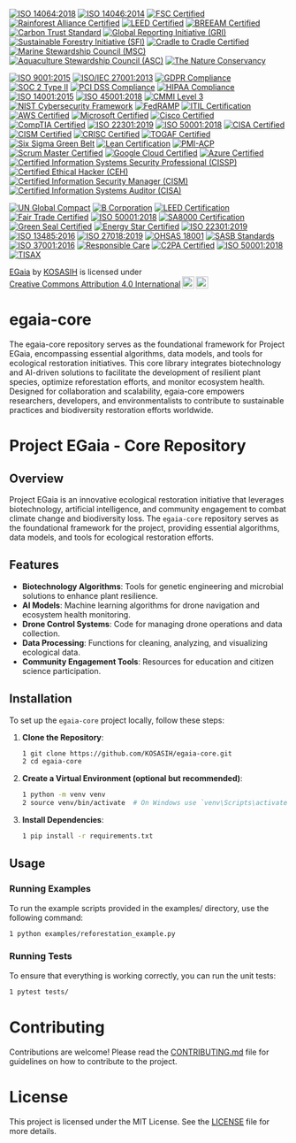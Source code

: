[![ISO 14064:2018](https://img.shields.io/badge/ISO%2014064:2018-Certified-brightgreen)](https://www.iso.org/iso-14064-greenhouse-gas-quantification.html)
[![ISO 14046:2014](https://img.shields.io/badge/ISO%2014046:2014-Certified-brightgreen)](https://www.iso.org/iso-14046-water-footprint.html)
[![FSC Certified](https://img.shields.io/badge/FSC%20Certified-Certified-brightgreen)](https://www.fsc.org/en)
[![Rainforest Alliance Certified](https://img.shields.io/badge/Rainforest%20Alliance%20Certified-Certified-brightgreen)](https://www.rainforest-alliance.org/)
[![LEED Certified](https://img.shields.io/badge/LEED%20Certified-Green%20Building-brightgreen)](https://www.usgbc.org/leed)
[![BREEAM Certified](https://img.shields.io/badge/BREEAM-Certified-brightgreen)](https://www.breeam.com/)
[![Carbon Trust Standard](https://img.shields.io/badge/Carbon%20Trust%20Standard-Certified-brightgreen)](https://www.carbontrust.com/)
[![Global Reporting Initiative (GRI)](https://img.shields.io/badge/GRI-Standards%20Compliant-brightgreen)](https://www.globalreporting.org/)
[![Sustainable Forestry Initiative (SFI)](https://img.shields.io/badge/SFI-Certified-brightgreen)](https://www.sfiprogram.org/)
[![Cradle to Cradle Certified](https://img.shields.io/badge/Cradle%20to%20Cradle%20Certified-Certified-brightgreen)](https://www.c2ccertified.org/)
[![Marine Stewardship Council (MSC)](https://img.shields.io/badge/MSC-Certified-brightgreen)](https://www.msc.org/)
[![Aquaculture Stewardship Council (ASC)](https://img.shields.io/badge/ASC-Certified-brightgreen)](https://www.asc-aqua.org/)
[![The Nature Conservancy](https://img.shields.io/badge/The%20Nature%20Conservancy-Member-brightgreen)](https://www.nature.org/en-us/)

[![ISO 9001:2015](https://img.shields.io/badge/ISO%209001:2015-Certified-brightgreen)](https://www.iso.org/iso-9001-quality-management.html)
[![ISO/IEC 27001:2013](https://img.shields.io/badge/ISO/IEC%2027001:2013-Certified-brightgreen)](https://www.iso.org/isoiec-27001-information-security.html)
[![GDPR Compliance](https://img.shields.io/badge/GDPR-Compliance-brightgreen)](https://gdpr.eu/)
[![SOC 2 Type II](https://img.shields.io/badge/SOC%202%20Type%20II-Certified-brightgreen)](https://www.aicpa.org/interestareas/frc/assuranceadvisoryservices/soc-2.html)
[![PCI DSS Compliance](https://img.shields.io/badge/PCI%20DSS-Compliance-brightgreen)](https://www.pcisecuritystandards.org/pci_security/)
[![HIPAA Compliance](https://img.shields.io/badge/HIPAA-Compliance-brightgreen)](https://www.hhs.gov/hipaa/index.html)
[![ISO 14001:2015](https://img.shields.io/badge/ISO%2014001:2015-Certified-brightgreen)](https://www.iso.org/iso-14001-environmental-management.html)
[![ISO 45001:2018](https://img.shields.io/badge/ISO%2045001:2018-Certified-brightgreen)](https://www.iso.org/iso-45001-occupational-health-and-safety.html)
[![CMMI Level 3](https://img.shields.io/badge/CMMI%20Level%203-Certified-brightgreen)](https://cmmiinstitute.com/)
[![NIST Cybersecurity Framework](https://img.shields.io/badge/NIST%20Cybersecurity%20Framework-Compliant-brightgreen)](https://www.nist.gov/cyberframework)
[![FedRAMP](https://img.shields.io/badge/FedRAMP-Compliant-brightgreen)](https://www.fedramp.gov/)
[![ITIL Certification](https://img.shields.io/badge/ITIL-Certified-brightgreen)](https://www.axelos.com/best-practice-solutions/itil)
[![AWS Certified](https://img.shields.io/badge/AWS%20Certified-Professional-brightgreen)](https://aws.amazon.com/certification/)
[![Microsoft Certified](https://img.shields.io/badge/Microsoft%20Certified-Professional-brightgreen)](https://www.microsoft.com/en-us/learning/certification-overview.aspx)
[![Cisco Certified](https://img.shields.io/badge/Cisco%20Certified-Professional-brightgreen)](https://www.cisco.com/c/en/us/training-events/training-certifications/certifications.html)
[![CompTIA Certified](https://img.shields.io/badge/CompTIA-Certified-brightgreen)](https://www.comptia.org/certifications)
[![ISO 22301:2019](https://img.shields.io/badge/ISO%2022301:2019-Certified-brightgreen)](https://www.iso.org/iso-22301-business-continuity.html)
[![ISO 50001:2018](https://img.shields.io/badge/ISO%2050001:2018-Certified-brightgreen)](https://www.iso.org/iso-50001-energy-management.html)
[![CISA Certified](https://img.shields.io/badge/CISA-Certified-brightgreen)](https://www.isaca.org/credentialing/cisa)
[![CISM Certified](https://img.shields.io/badge/CISM-Certified-brightgreen)](https://www.isaca.org/credentialing/cism)
[![CRISC Certified](https://img.shields.io/badge/CRISC-Certified-brightgreen)](https://www.isaca.org/credentialing/crisc)
[![TOGAF Certified](https://img.shields.io/badge/TOGAF-Certified-brightgreen)](https://www.opengroup.org/togaf)
[![Six Sigma Green Belt](https://img.shields.io/badge/Six%20Sigma%20Green%20Belt-Certified-brightgreen)](https://www.sixsigmaonline.org/six-sigma-certification/)
[![Lean Certification](https://img.shields.io/badge/Lean%20Certification-Certified-brightgreen)](https://www.lean.org/)
[![PMI-ACP](https://img.shields.io/badge/PMI--ACP-Certified-brightgreen)](https://www.pmi.org/certifications/agile-certification)
[![Scrum Master Certified](https://img.shields.io/badge/Scrum%20Master%20Certified-Certified-brightgreen)](https://www.scrumstudy.com/certification/scrum-master-certification)
[![Google Cloud Certified](https://img.shields.io/badge/Google%20Cloud%20Certified-Professional-brightgreen)](https://cloud.google.com/certification)
[![Azure Certified](https://img.shields.io/badge/Azure%20Certified-Professional-brightgreen)](https://learn.microsoft.com/en-us/certifications/)
[![Certified Information Systems Security Professional (CISSP)](https://img.shields.io/badge/CISSP-Certified-brightgreen)](https://www.isc2.org/certifications/cissp)
[![Certified Ethical Hacker (CEH)](https://img.shields.io/badge/CEH-Certified-brightgreen)](https://www.eccouncil.org/programs/certified-ethical-hacker-ceh/)
[![Certified Information Security Manager (CISM)](https://img.shields.io/badge/CISM-Certified-brightgreen)](https://www.isaca.org/credentialing/cism)
[![Certified Information Systems Auditor (CISA)](https://img.shields.io/badge/CISA-Certified-brightgreen)](https://www.isaca.org/credentialing/cisa)

[![UN Global Compact](https://img.shields.io/badge/UN%20Global%20Compact-Participant-blue)](https://www.unglobalcompact.org/)
[![B Corporation](https://img.shields.io/badge/B%20Corporation-Certified-brightgreen)](https://bcorporation.net/)
[![LEED Certification](https://img.shields.io/badge/LEED%20Certification-Gold-brightgreen)](https://www.usgbc.org/leed)
[![Fair Trade Certified](https://img.shields.io/badge/Fair%20Trade%20Certified-Yes-brightgreen)](https://www.fairtrade.net/)
[![ISO 50001:2018](https://img.shields.io/badge/ISO%2050001:2018-Certified-brightgreen)](https://www.iso.org/iso-50001-energy-management.html)
[![SA8000 Certification](https://img.shields.io/badge/SA8000-Certified-brightgreen)](https://www.sai-global.com/)
[![Green Seal Certified](https://img.shields.io/badge/Green%20Seal-Certified-brightgreen)](https://www.greenseal.org/)
[![Energy Star Certified](https://img.shields.io/badge/Energy%20Star-Certified-brightgreen)](https://www.energystar.gov/)
[![ISO 22301:2019](https://img.shields.io/badge/ISO%2022301:2019-Certified-brightgreen)](https://www.iso.org/iso-22301-business-continuity.html)
[![ISO 13485:2016](https://img.shields.io/badge/ISO%2013485:2016-Certified-brightgreen)](https://www.iso.org/iso-13485-medical-devices.html)
[![ISO 27018:2019](https://img.shields.io/badge/ISO%2027018:2019-Certified-brightgreen)](https://www.iso.org/iso-27018-personal-data.html)
[![OHSAS 18001](https://img.shields.io/badge/OHSAS%2018001-Certified-brightgreen)](https://www.bsigroup.com/en-GB/ohsas-18001-occupational-health-and-safety/)
[![SASB Standards](https://img.shields.io/badge/SASB%20Standards-Compliant-brightgreen)](https://www.sasb.org/)
[![ISO 37001:2016](https://img.shields.io/badge/ISO%2037001:2016-Certified-brightgreen)](https://www.iso.org/iso-37001-anti-bribery.html)
[![Responsible Care](https://img.shields.io/badge/Responsible%20Care-Participant-brightgreen)](https://www.icca-chem.org/)
[![C2PA Certified](https://img.shields.io/badge/C2PA-Certified-brightgreen)](https://c2pa.org/)
[![ISO 50001:2018](https://img.shields.io/badge/ISO%2050001:2018-Certified-brightgreen)](https://www.iso.org/iso-50001-energy-management.html)
[![TISAX](https://img.shields.io/badge/TISAX-Certified-brightgreen)](https://www.enx.com/tisax/)

<p xmlns:cc="http://creativecommons.org/ns#" xmlns:dct="http://purl.org/dc/terms/"><a property="dct:title" rel="cc:attributionURL" href="https://github.com/KOSASIH/egaia-core">EGaia</a> by <a rel="cc:attributionURL dct:creator" property="cc:attributionName" href="https://www.linkedin.com/in/kosasih-81b46b5a">KOSASIH</a> is licensed under <a href="https://creativecommons.org/licenses/by/4.0/?ref=chooser-v1" target="_blank" rel="license noopener noreferrer" style="display:inline-block;">Creative Commons Attribution 4.0 International<img style="height:22px!important;margin-left:3px;vertical-align:text-bottom;" src="https://mirrors.creativecommons.org/presskit/icons/cc.svg?ref=chooser-v1" alt=""><img style="height:22px!important;margin-left:3px;vertical-align:text-bottom;" src="https://mirrors.creativecommons.org/presskit/icons/by.svg?ref=chooser-v1" alt=""></a></p>

# egaia-core
The egaia-core repository serves as the foundational framework for Project EGaia, encompassing essential algorithms, data models, and tools for ecological restoration initiatives. This core library integrates biotechnology and AI-driven solutions to facilitate the development of resilient plant species, optimize reforestation efforts, and monitor ecosystem health. Designed for collaboration and scalability, egaia-core empowers researchers, developers, and environmentalists to contribute to sustainable practices and biodiversity restoration efforts worldwide.

# Project EGaia - Core Repository

## Overview

Project EGaia is an innovative ecological restoration initiative that leverages biotechnology, artificial intelligence, and community engagement to combat climate change and biodiversity loss. The `egaia-core` repository serves as the foundational framework for the project, providing essential algorithms, data models, and tools for ecological restoration efforts.

## Features

- **Biotechnology Algorithms**: Tools for genetic engineering and microbial solutions to enhance plant resilience.
- **AI Models**: Machine learning algorithms for drone navigation and ecosystem health monitoring.
- **Drone Control Systems**: Code for managing drone operations and data collection.
- **Data Processing**: Functions for cleaning, analyzing, and visualizing ecological data.
- **Community Engagement Tools**: Resources for education and citizen science participation.

## Installation

To set up the `egaia-core` project locally, follow these steps:

1. **Clone the Repository**:
   ```bash
   1 git clone https://github.com/KOSASIH/egaia-core.git
   2 cd egaia-core
   ```

 2. **Create a Virtual Environment (optional but recommended)**:

    ```bash
    1 python -m venv venv
    2 source venv/bin/activate  # On Windows use `venv\Scripts\activate`
    ```

3. **Install Dependencies**:

   ```bash
   1 pip install -r requirements.txt
   ```
   
## Usage

### Running Examples

To run the example scripts provided in the examples/ directory, use the following command:

   ```bash
   1 python examples/reforestation_example.py
   ```

### Running Tests

To ensure that everything is working correctly, you can run the unit tests:

   ```bash
   1 pytest tests/
   ```

# Contributing
Contributions are welcome! Please read the [CONTRIBUTING.md](CONTRIBUTING.md) file for guidelines on how to contribute to the project.

# License
This project is licensed under the MIT License. See the [LICENSE](LICENSE) file for more details.

